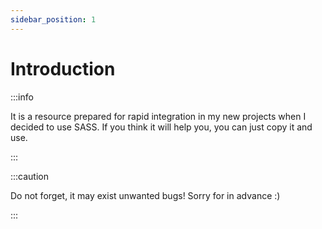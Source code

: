 ```yaml
---
sidebar_position: 1
---
```


# Introduction

:::info

It is a resource prepared for rapid integration in my new projects when I decided to use SASS. If you think it will help you, you can just copy it and use.

:::

:::caution

Do not forget, it may exist unwanted bugs! Sorry for in advance :)

:::
